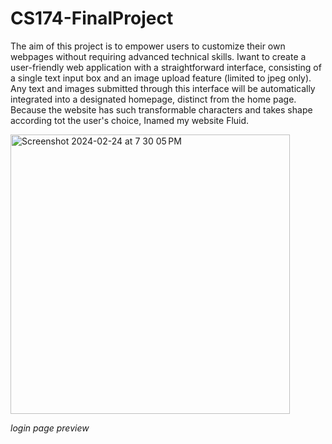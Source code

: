 # CS174-FinalProject
The aim of this project is to empower users to customize their own webpages without requiring advanced technical skills.
Iwant to create a user-friendly web application with a straightforward interface, consisting of a single text input box and an image upload feature (limited to
jpeg only).
Any text and images submitted through this interface will be automatically integrated into a designated homepage, distinct from the home page.
Because the website has such transformable
characters and takes shape according tot the user's choice, Inamed my website Fluid.


<img width="447" alt="Screenshot 2024-02-24 at 7 30 05 PM" src="https://github.com/Aryan8Sharma/CS174-FinalProject/assets/48935941/b2794d5b-bb5d-4d70-b044-6af35ad6f803">

*login page preview*
